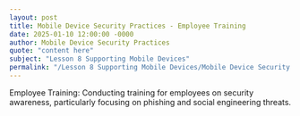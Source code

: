```yaml
---
layout: post
title: Mobile Device Security Practices - Employee Training
date: 2025-01-10 12:00:00 -0000
author: Mobile Device Security Practices
quote: "content here"
subject: "Lesson 8 Supporting Mobile Devices"
permalink: "/Lesson 8 Supporting Mobile Devices/Mobile Device Security Practices/Mobile Device Security Practices - Employee Training"
---
```


Employee Training: Conducting training for employees on security awareness, particularly focusing on phishing and social engineering threats.
